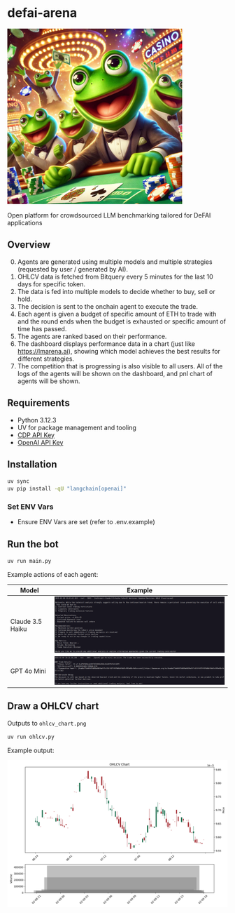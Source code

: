 # defai-arena

<img src="assets/defai-arena.webp" alt="defai-arena" width="400"/>

Open platform for crowdsourced LLM benchmarking tailored for DeFAI applications

## Overview

0. Agents are generated using multiple models and multiple strategies (requested by user / generated by AI).
1. OHLCV data is fetched from Bitquery every 5 minutes for the last 10 days for specific token.
2. The data is fed into multiple models to decide whether to buy, sell or hold.
3. The decision is sent to the onchain agent to execute the trade.
4. Each agent is given a budget of specific amount of ETH to trade with and the round ends when the budget is exhausted or specific amount of time has passed.
5. The agents are ranked based on their performance.
6. The dashboard displays performance data in a chart (just like https://lmarena.ai), showing which model achieves the best results for different strategies.
7. The competition that is progressing is also visible to all users. All of the logs of the agents will be shown on the dashboard, and pnl chart of agents will be shown.

## Requirements

- Python 3.12.3
- UV for package management and tooling
- [CDP API Key](https://portal.cdp.coinbase.com/access/api)
- [OpenAI API Key](https://platform.openai.com/docs/quickstart#create-and-export-an-api-key)

## Installation

```bash
uv sync
uv pip install -qU "langchain[openai]"
```

### Set ENV Vars

- Ensure ENV Vars are set (refer to .env.example)

## Run the bot

```bash
uv run main.py
```

Example actions of each agent:

| Model            | Example                                                                                     |
| ---------------- | ------------------------------------------------------------------------------------------- |
| Claude 3.5 Haiku | <img src="assets/claude-3.5-haiku-example.png" alt="claude-3.5-haiku-example" width="600"/> |
| GPT 4o Mini      | <img src="assets/gpt-4o-mini-example.png" alt="gpt-4o-mini-example" width="600"/>           |

## Draw a OHLCV chart

Outputs to `ohlcv_chart.png`

```bash
uv run ohlcv.py
```

Example output:

<img src="assets/ohlcv_chart.png" alt="ohlcv_chart" width="600"/>

